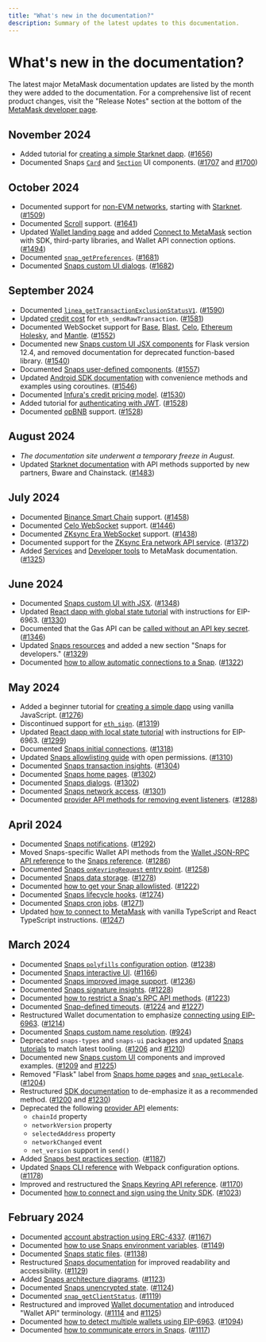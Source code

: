 ```yaml
---
title: "What's new in the documentation?"
description: Summary of the latest updates to this documentation.
---
```


# What's new in the documentation?

The latest major MetaMask documentation updates are listed by the month they were added to the documentation.
For a comprehensive list of recent product changes, visit the "Release Notes" section at the bottom
of the [MetaMask developer page](https://metamask.io/developer/).

## November 2024

- Added tutorial for
  [creating a simple Starknet dapp](/wallet/how-to/use-non-evm-networks/starknet/create-a-simple-starknet-dapp).
  ([#1656](https://github.com/MetaMask/metamask-docs/pull/1656))
- Documented Snaps [`Card`](/snaps/features/custom-ui/#card) and [`Section`](/snaps/features/custom-ui/#section) UI components.
  ([#1707](https://github.com/MetaMask/metamask-docs/pull/1707) and
  [#1700](https://github.com/MetaMask/metamask-docs/pull/1700))

## October 2024

- Documented support for [non-EVM networks](/wallet/how-to/javascript/use-non-evm-networks),
  starting with [Starknet](/wallet/how-to/javascript/use-non-evm-networks/starknet).
  ([#1509](https://github.com/MetaMask/metamask-docs/pull/1509))
- Documented [Scroll](/services/reference/scroll) support.
  ([#1641](https://github.com/MetaMask/metamask-docs/pull/1641))
- Updated [Wallet landing page](/wallet) and added [Connect to MetaMask](/wallet/connect) section
  with SDK, third-party libraries, and Wallet API connection options.
  ([#1494](https://github.com/MetaMask/metamask-docs/pull/1494))
- Documented [`snap_getPreferences`](/snaps/reference/snaps-api/#snap_getpreferences).
  ([#1681](https://github.com/MetaMask/metamask-docs/pull/1681))
- Documented [Snaps custom UI dialogs](/snaps/features/custom-ui/dialogs).
  ([#1682](https://github.com/MetaMask/metamask-docs/pull/1682))

## September 2024

- Documented [`linea_getTransactionExclusionStatusV1`](/services/reference/linea/json-rpc-methods/linea_gettransactionexclusionstatusv1).
  ([#1590](https://github.com/MetaMask/metamask-docs/pull/1590))
- Updated [credit cost](/services/get-started/pricing/credit-cost/#ethereum) for `eth_sendRawTransaction`.
  ([#1581](https://github.com/MetaMask/metamask-docs/pull/1581))
- Documented WebSocket support for [Base](/services/reference/base),
  [Blast](/services/reference/blast), [Celo](/services/reference/celo),
  [Ethereum Holesky](/services/reference/ethereum), and [Mantle](/services/reference/mantle).
  ([#1552](https://github.com/MetaMask/metamask-docs/pull/1552))
- Documented new [Snaps custom UI JSX components](/snaps/features/custom-ui) for Flask
  version 12.4, and removed documentation for deprecated function-based library.
  ([#1540](https://github.com/MetaMask/metamask-docs/pull/1540))
- Documented [Snaps user-defined components](/snaps/features/custom-ui/user-defined-components).
  ([#1557](https://github.com/MetaMask/metamask-docs/pull/1557))
- Updated [Android SDK documentation](/wallet/connect/metamask-sdk/mobile/android) with convenience
  methods and examples using coroutines.
  ([#1546](https://github.com/MetaMask/metamask-docs/pull/1546))
- Documented [Infura's credit pricing model](/services/get-started/pricing).
  ([#1530](https://github.com/MetaMask/metamask-docs/pull/1530))
- Added tutorial for [authenticating with JWT](/services/tutorials/ethereum/authenticate-with-jwt).
  ([#1528](https://github.com/MetaMask/metamask-docs/pull/1528))
- Documented [opBNB](/services/reference/opbnb) support.
  ([#1528](https://github.com/MetaMask/metamask-docs/pull/1528))

## August 2024

- *The documentation site underwent a temporary freeze in August.*
- Updated [Starknet documentation](/services/reference/starknet) with API methods supported by new partners, Bware and Chainstack. ([#1483](https://github.com/MetaMask/metamask-docs/pull/1483))

## July 2024

- Documented [Binance Smart Chain](/services/reference/bnb-smart-chain/) support. ([#1458](https://github.com/MetaMask/metamask-docs/pull/1458))
- Documented [Celo WebSocket](/services/reference/celo/) support. ([#1446](https://github.com/MetaMask/metamask-docs/pull/1446))
- Documented [ZKsync Era WebSocket](/services/reference/zksync) support. ([#1438](https://github.com/MetaMask/metamask-docs/pull/1438))
- Documented support for the [ZKsync Era network API service](/services/reference/zksync). ([#1372](https://github.com/MetaMask/metamask-docs/pull/1372))
- Added [Services](/services) and [Developer tools](/developer-tools) to MetaMask documentation. ([#1325](https://github.com/MetaMask/metamask-docs/pull/1325))

## June 2024

- Documented [Snaps custom UI with JSX](/snaps/features/custom-ui/with-jsx).
  ([#1348](https://github.com/MetaMask/metamask-docs/pull/1348))
- Updated [React dapp with global state tutorial](/wallet/tutorials/react-dapp-global-state) with
  instructions for EIP-6963.
  ([#1330](https://github.com/MetaMask/metamask-docs/pull/1330))
- Documented that the Gas API can be [called without an API key secret](/services/gas-api/api-reference). ([#1346](https://github.com/MetaMask/metamask-docs/pull/1346))
- Updated [Snaps resources](/snaps/learn/resources) and added a new section "Snaps for developers." ([#1329](https://github.com/MetaMask/metamask-docs/pull/1329))
- Documented [how to allow automatic connections to a Snap](/snaps/how-to/allow-automatic-connections).
  ([#1322](https://github.com/MetaMask/metamask-docs/pull/1322))

## May 2024

- Added a beginner tutorial for [creating a simple dapp](/wallet/tutorials/javascript-dapp-simple) using vanilla JavaScript.
  ([#1276](https://github.com/MetaMask/metamask-docs/pull/1276))
- Discontinued support for [`eth_sign`](/wallet/concepts/signing-methods/#eth_sign).
  ([#1319](https://github.com/MetaMask/metamask-docs/pull/1319/))
- Updated [React dapp with local state tutorial](/wallet/tutorials/react-dapp-local-state) with
  instructions for EIP-6963.
  ([#1299](https://github.com/MetaMask/metamask-docs/pull/1299))
- Documented [Snaps initial connections](/snaps/reference/permissions/#initial-connections).
  ([#1318](https://github.com/MetaMask/metamask-docs/pull/1318/))
- Updated [Snaps allowlisting guide](/snaps/how-to/get-allowlisted) with open permissions.
  ([#1310](https://github.com/MetaMask/metamask-docs/pull/1310/))
- Documented [Snaps transaction insights](/snaps/features/transaction-insights).
  ([#1304](https://github.com/MetaMask/metamask-docs/pull/1304))
- Documented [Snaps home pages](/snaps/features/custom-ui/home-pages).
  ([#1302](https://github.com/MetaMask/metamask-docs/pull/1302))
- Documented [Snaps dialogs](/snaps/features/custom-ui/dialogs).
  ([#1302](https://github.com/MetaMask/metamask-docs/pull/1302))
- Documented [Snaps network access](/snaps/features/network-access).
  ([#1301](https://github.com/MetaMask/metamask-docs/pull/1301))
- Documented [provider API methods for removing event listeners](/wallet/reference/provider-api/#remove-event-listeners).
  ([#1288](https://github.com/MetaMask/metamask-docs/pull/1288))

## April 2024

- Documented [Snaps notifications](/snaps/features/notifications).
  ([#1292](https://github.com/MetaMask/metamask-docs/pull/1292))
- Moved Snaps-specific Wallet API methods from the
  [Wallet JSON-RPC API reference](/wallet/reference/json-rpc-api) to the
  [Snaps reference](/snaps/reference/wallet-api-for-snaps).
  ([#1286](https://github.com/MetaMask/metamask-docs/pull/1286))
- Documented [Snaps `onKeyringRequest` entry point](/snaps/reference/entry-points/#onkeyringrequest).
  ([#1258](https://github.com/MetaMask/metamask-docs/pull/1258))
- Documented [Snaps data storage](/snaps/features/data-storage).
  ([#1278](https://github.com/MetaMask/metamask-docs/pull/1278))
- Documented [how to get your Snap allowlisted](/snaps/how-to/get-allowlisted).
  ([#1222](https://github.com/MetaMask/metamask-docs/pull/1222))
- Documented [Snaps lifecycle hooks](/snaps/features/lifecycle-hooks).
  ([#1274](https://github.com/MetaMask/metamask-docs/pull/1274))
- Documented [Snaps cron jobs](/snaps/features/cron-jobs).
  ([#1271](https://github.com/MetaMask/metamask-docs/pull/1271))
- Updated [how to connect to MetaMask](/wallet/connect/wallet-api) with vanilla TypeScript and React
  TypeScript instructions.
  ([#1247](https://github.com/MetaMask/metamask-docs/pull/1247))

## March 2024

- Documented [Snaps `polyfills` configuration option](/snaps/reference/cli/options/#polyfills).
  ([#1238](https://github.com/MetaMask/metamask-docs/pull/1238))
- Documented [Snaps interactive UI](/snaps/features/custom-ui/interactive-ui).
  ([#1166](https://github.com/MetaMask/metamask-docs/pull/1166))
- Documented [Snaps improved image support](/snaps/features/custom-ui/#image).
  ([#1236](https://github.com/MetaMask/metamask-docs/pull/1236))
- Documented [Snaps signature insights](/snaps/features/signature-insights).
  ([#1228](https://github.com/MetaMask/metamask-docs/pull/1228))
- Documented [how to restrict a Snap's RPC API methods](https://github.com/MetaMask/metamask-docs/pull/1223).
  ([#1223](https://github.com/MetaMask/metamask-docs/pull/1223))
- Documented [Snap-defined timeouts](/snaps/reference/permissions/#snap-defined-timeouts).
  ([#1224](https://github.com/MetaMask/metamask-docs/pull/1224) and
  [#1227](https://github.com/MetaMask/metamask-docs/pull/1227))
- Restructured Wallet documentation to emphasize [connecting using EIP-6963](/wallet/connect/wallet-api).
  ([#1214](https://github.com/MetaMask/metamask-docs/pull/1214))
- Documented [Snaps custom name resolution](/snaps/features/custom-name-resolution).
  ([#924](https://github.com/MetaMask/metamask-docs/pull/924))
- Deprecated `snaps-types` and `snaps-ui` packages and updated
  [Snaps tutorials](/snaps/learn/tutorials) to match latest tooling.
  ([#1206](https://github.com/MetaMask/metamask-docs/pull/1206) and
  [#1210](https://github.com/MetaMask/metamask-docs/pull/1210))
- Documented new [Snaps custom UI](/snaps/features/custom-ui) components and improved examples.
  ([#1209](https://github.com/MetaMask/metamask-docs/pull/1209) and
  [#1225](https://github.com/MetaMask/metamask-docs/pull/1225))
- Removed "Flask" label from [Snaps home pages](/snaps/reference/entry-points/#onhomepage) and
  [`snap_getLocale`](/snaps/reference/snaps-api/#snap_getlocale).
  ([#1204](https://github.com/MetaMask/metamask-docs/pull/1204))
- Restructured [SDK documentation](/wallet/how-to/use-sdk) to de-emphasize it as a recommended method.
  ([#1200](https://github.com/MetaMask/metamask-docs/pull/1200) and
  [#1230](https://github.com/MetaMask/metamask-docs/pull/1230))
- Deprecated the following [provider API](/wallet/reference/provider-api) elements:
  - `chainId` property
  - `networkVersion` property
  - `selectedAddress` property
  - `networkChanged` event
  - `net_version` support in `send()`
- Added [Snaps best practices section](/snaps/learn/best-practices).
  ([#1187](https://github.com/MetaMask/metamask-docs/pull/1187))
- Updated [Snaps CLI reference](/snaps/reference/cli) with Webpack configuration options.
  ([#1178](https://github.com/MetaMask/metamask-docs/pull/1178))
- Improved and restructured the [Snaps Keyring API reference](/snaps/reference/keyring-api).
  ([#1170](https://github.com/MetaMask/metamask-docs/pull/1170))
- Documented [how to connect and sign using the Unity SDK](/wallet/how-to/use-sdk/gaming/unity/connect-and-sign).
  ([#1023](https://github.com/MetaMask/metamask-docs/pull/1023))

## February 2024

- Documented [account abstraction using ERC-4337](/snaps/features/custom-evm-accounts/#account-abstraction-erc-4337).
  ([#1167](https://github.com/MetaMask/metamask-docs/pull/1167))
- Documented [how to use Snaps environment variables](/snaps/how-to/use-environment-variables).
  ([#1149](https://github.com/MetaMask/metamask-docs/pull/1149))
- Documented [Snaps static files](/snaps/features/static-files).
  ([#1138](https://github.com/MetaMask/metamask-docs/pull/1138))
- Restructured [Snaps documentation](/snaps) for improved readability and accessibility.
  ([#1129](https://github.com/MetaMask/metamask-docs/pull/1129))
- Added [Snaps architecture diagrams](/snaps/learn/about-snaps).
  ([#1123](https://github.com/MetaMask/metamask-docs/pull/1123))
- Documented [Snaps unencrypted state](/snaps/reference/snaps-api/#snap_managestate).
  ([#1124](https://github.com/MetaMask/metamask-docs/pull/1124))
- Documented [`snap_getClientStatus`](/snaps/reference/snaps-api/#snap_getclientstatus).
  ([#1119](https://github.com/MetaMask/metamask-docs/pull/1119))
- Restructured and improved [Wallet documentation](/wallet) and introduced "Wallet API" terminology.
  ([#1114](https://github.com/MetaMask/metamask-docs/pull/1114) and
  [#1125](https://github.com/MetaMask/metamask-docs/pull/1125))
- Documented [how to detect multiple wallets using EIP-6963](/wallet/connect/wallet-api).
  ([#1094](https://github.com/MetaMask/metamask-docs/pull/1094))
- Documented [how to communicate errors in Snaps](/snaps/how-to/communicate-errors).
  ([#1117](https://github.com/MetaMask/metamask-docs/pull/1117))
